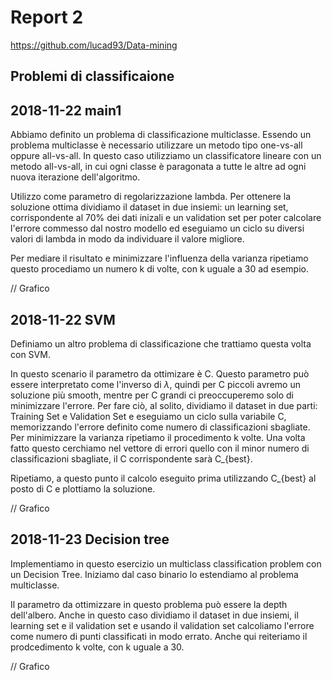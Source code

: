# Report 2

https://github.com/lucad93/Data-mining

## Problemi di classificaione

## 2018-11-22 main1
Abbiamo definito un problema di classificazione multiclasse.
Essendo un problema multiclasse è necessario utilizzare un metodo tipo one-vs-all oppure all-vs-all.
In questo caso utilizziamo un classificatore lineare con un metodo all-vs-all, in cui ogni classe è paragonata a tutte le altre ad ogni nuova iterazione dell'algoritmo.

Utilizzo come parametro di regolarizzazione lambda.
Per ottenere la soluzione ottima dividiamo il dataset in due insiemi: un learning set, corrispondente al 70% dei dati inizali e un validation set per poter calcolare l'errore commesso dal nostro modello ed eseguiamo un ciclo su diversi valori di lambda in modo da individuare il valore migliore.

Per mediare il risultato e minimizzare l'influenza della varianza ripetiamo questo procediamo un numero k di volte, con k uguale a 30 ad esempio.

// Grafico

## 2018-11-22 SVM
Definiamo un altro problema di classificazione che trattiamo questa volta con SVM.

In questo scenario il parametro da ottimizare è C. Questo parametro può essere interpretato come l'inverso di $\lambda$, quindi per C piccoli avremo un soluzione più smooth, mentre per C grandi ci preoccuperemo solo di minimizzare l'errore.
Per fare ciò, al solito, dividiamo il dataset in due parti: Training Set e Validation Set e eseguiamo un ciclo sulla variabile C, memorizzando l'errore definito come numero di classificazioni sbagliate. Per minimizzare la varianza ripetiamo il procedimento k volte.
Una volta fatto questo cerchiamo nel vettore di errori quello con il minor numero di classificazioni sbagliate, il C corrispondente sarà C_{best}.

Ripetiamo, a questo punto il calcolo eseguito prima utilizzando C_{best} al posto di C e plottiamo la soluzione.

// Grafico

## 2018-11-23 Decision tree
Implementiamo in questo esercizio un multiclass classification problem con un Decision Tree.
Iniziamo dal caso binario lo estendiamo al problema multiclasse.

Il parametro da ottimizzare in questo problema può essere la depth dell'albero. Anche in questo caso dividiamo il dataset in due insiemi, il learning set e il validation set e usando il validation set calcoliamo l'errore come numero di punti classificati in modo errato. Anche qui reiteriamo il prodcedimento k volte, con k uguale a 30.

// Grafico